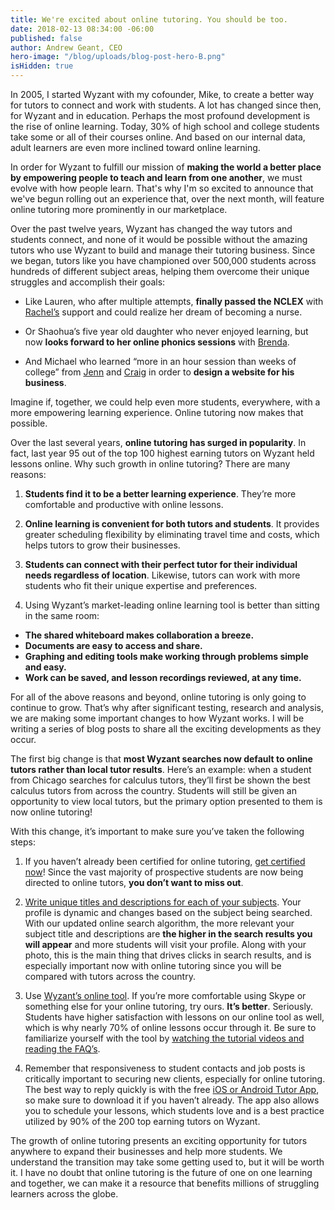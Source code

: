 ```yaml
---
title: We're excited about online tutoring. You should be too.
date: 2018-02-13 08:34:00 -06:00
published: false
author: Andrew Geant, CEO
hero-image: "/blog/uploads/blog-post-hero-B.png"
isHidden: true
---
```


In 2005, I started Wyzant with my cofounder, Mike, to create a better way for tutors to connect and work with students. A lot has changed since then, for Wyzant and in education. Perhaps the most profound development is the rise of online learning. Today, 30% of high school and college students take some or all of their courses online. And based on our internal data, adult learners are even more inclined toward online learning.

In order for Wyzant to fulfill our mission of **making the world a better place by empowering people to teach and learn from one another**, we must evolve with how people learn. That's why I'm so excited to announce that we've begun rolling out an experience that, over the next month, will feature online tutoring more prominently in our marketplace.

Over the past twelve years, Wyzant has changed the way tutors and students connect, and none of it would be possible without the amazing tutors who use Wyzant to build and manage their tutoring business. Since we began, tutors like you have championed over 500,000 students across hundreds of different subject areas, helping them overcome their unique struggles and accomplish their goals:

* Like Lauren, who after multiple attempts, **finally passed the NCLEX** with [Rachel’s](https://www.wyzant.com/match/tutor/77882410)  support and could realize her dream of becoming a nurse.

* Or Shaohua’s five year old daughter who never enjoyed learning, but now **looks forward to her online phonics sessions** with [Brenda](https://www.wyzant.com/match/tutor/78036510).

* And Michael who learned “more in an hour session than weeks of college” from [Jenn](https://www.wyzant.com/match/tutor/86675200) and [Craig](https://www.wyzant.com/match/tutor/76173930) in order to **design a website for his business**.

Imagine if, together, we could help even more students, everywhere, with a more empowering learning experience. Online tutoring now makes that possible.

Over the last several years, **online tutoring has surged in popularity**. In fact, last year 95 out of the top 100 highest earning tutors on Wyzant held lessons online. Why such growth in online tutoring? There are many reasons:

1. **Students find it to be a better learning experience**. They’re more comfortable and productive with online lessons.

2. **Online learning is convenient for both tutors and students**. It provides greater scheduling flexibility by eliminating travel time and costs, which helps tutors to grow their businesses.

3. **Students can connect with their perfect tutor for their individual needs regardless of location**. Likewise, tutors can work with more students who fit their unique expertise and preferences.

4. Using Wyzant’s market-leading online learning tool is better than sitting in the same room:

* **The shared whiteboard makes collaboration a breeze.**  
* **Documents are easy to access and share.**  
* **Graphing and editing tools make working through problems simple and easy.**  
* **Work can be saved, and lesson recordings reviewed, at any time.**

For all of the above reasons and beyond, online tutoring is only going to continue to grow. That’s why after significant testing, research and analysis, we are making some important changes to how Wyzant works. I will be writing a series of blog posts to share all the exciting developments as they occur.

The first big change is that **most Wyzant searches now default to online tutors rather than local tutor results**. Here’s an example: when a student from Chicago searches for calculus tutors, they’ll first be shown the best calculus tutors from across the country. Students will still be given an opportunity to view local tutors, but the primary option presented to them is now online tutoring!

With this change, it’s important to make sure you’ve taken the following steps:

1. If you haven’t already been certified for online tutoring, [get certified now](https://www.wyzant.com/online/tutor)! Since the vast majority of prospective students are now being directed to online tutors, **you don’t want to miss out**.

2. [Write unique titles and descriptions for each of your subjects](https://www.wyzant.com/tutor/subjects/). Your profile is dynamic and changes based on the subject being searched. With our updated online search algorithm, the more relevant your subject title and descriptions are **the higher in the search results you will appear** and more students will visit your profile. Along with your photo, this is the main thing that drives clicks in search results, and is especially important now with online tutoring since you will be compared with tutors across the country.

3. Use [Wyzant’s online tool](https://www.wyzant.com/online/tutor). If you’re more comfortable using Skype or something else for your online tutoring, try ours. **It’s better**. Seriously. Students have higher satisfaction with lessons on our online tool as well, which is why nearly 70% of online lessons occur through it. Be sure to familiarize yourself with the tool by [watching the tutorial videos and reading the FAQ’s](https://support.wyzant.com/hc/en-us#section_115000538726).

4. Remember that responsiveness to student contacts and job posts is critically important to securing new clients, especially for online tutoring. The best way to reply quickly is with the free [iOS or Android Tutor App](https://www.wyzant.com/app), so make sure to download it if you haven’t already. The app also allows you to schedule your lessons, which students love and is a best practice utilized by 90% of the 200 top earning tutors on Wyzant.

The growth of online tutoring presents an exciting opportunity for tutors anywhere to expand their businesses and help more students. We understand the transition may take some getting used to, but it will be worth it. I have no doubt that online tutoring is the future of one on one learning and together, we can make it a resource that benefits millions of struggling learners across the globe.